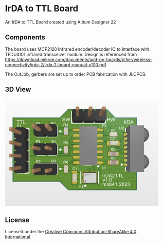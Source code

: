 # IrDA to TTL Board
An IrDA to TTL Board created using Altium Designer 22

## Components

The board uses MCP2120 Infrared encoder/decoder IC to interface with TFDU4101 infrared transceiver module.
Design is referenced from https://download.mikroe.com/documents/add-on-boards/other/wireless-connectivity/irda-2/irda-2-board-manual-v100.pdf.

The OutJob, gerbers are set up to order PCB fabrication with JLCPCB. 

## 3D View

![./.github/3d.PNG](./.github/3d.PNG)

## License

Licensed under the [Creative Commons Attribution-ShareAlike 4.0 International](https://creativecommons.org/licenses/by-sa/4.0).